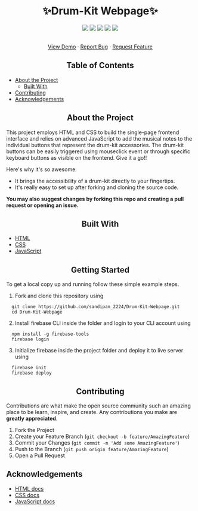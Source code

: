 <h1 align="center">✨Drum-Kit Webpage✨</h1>
<p align="center">
  <img src="https://img.shields.io/github/license/sandip2224/Drum-Kit-Webpage"/>
  <img src="https://img.shields.io/github/forks/sandip2224/Drum-Kit-Webpage"/>
  <img src="https://img.shields.io/github/stars/sandip2224/Drum-Kit-Webpage"/>
  <img src="https://img.shields.io/github/issues-pr-closed/sandip2224/Drum-Kit-Webpage"/>
  <img src="https://img.shields.io/github/repo-size/sandip2224/Drum-Kit-Webpage"/>
</p>

<!-- PROJECT LOGO -->
  <p align="center">
    <br />
    <a href="https://github.com/sandipan_2224/Drum-Kit-Webpage">View Demo</a>
    ·
    <a href="https://github.com/sandipan_2224/Drum-Kit-Webpage/issues">Report Bug</a>
    ·
    <a href="https://github.com/sandipan_2224/Drum-Kit-Webpage/issues">Request Feature</a>
  </p>
</p>



<!-- TABLE OF CONTENTS -->
<h2 align="center">Table of Contents</h2>

- [About the Project](#about-the-project)
  - [Built With](#built-with)
- [Contributing](#contributing)
- [Acknowledgements](#acknowledgements)


<!-- ABOUT THE PROJECT -->
<h2 align="center">About the Project</h2>

This project employs HTML and CSS to build the single-page frontend interface and relies on advanced JavaScript to add the musical notes to the individual buttons that represent the drum-kit accessories. The drum-kit buttons can be easily triggered using mouseclick event or through specific keyboard buttons as visible on the frontend. Give it a go!!

Here's why it's so awesome:
* It brings the accessibility of a drum-kit directly to your fingertips.
* It's really easy to set up after forking and cloning the source code.

**You may also suggest changes by forking this repo and creating a pull request or opening an issue.**

<h2 align="center">Built With</h2>

* [HTML](https://www.w3schools.com/html/)
* [CSS](https://www.w3schools.com/css/)
* [JavaScript](https://www.w3schools.com/js/DEFAULT.asp)

<!-- GETTING STARTED -->
<h2 align="center">Getting Started</h2>

To get a local copy up and running follow these simple example steps.

1. Fork and clone this repository using  

```
  git clone https://github.com/sandipan_2224/Drum-Kit-Webpage.git  
  cd Drum-Kit-Webpage 
```  

2. Install firebase CLI inside the folder and login to your CLI account using  

```
  npm install -g firebase-tools  
  firebase login
```

3. Initialize firebase inside the project folder and deploy it to live server using  

```
  firebase init  
  firebase deploy
```  

<!-- CONTRIBUTING -->
<h2 align="center">Contributing</h2>

Contributions are what make the open source community such an amazing place to be learn, inspire, and create. Any contributions you make are **greatly appreciated**.

1. Fork the Project
2. Create your Feature Branch (`git checkout -b feature/AmazingFeature`)
3. Commit your Changes (`git commit -m 'Add some AmazingFeature'`)
4. Push to the Branch (`git push origin feature/AmazingFeature`)
5. Open a Pull Request

<!-- ACKNOWLEDGEMENTS -->
## Acknowledgements
* [HTML docs](https://www.w3schools.com/html/)
* [CSS docs](https://www.w3schools.com/css/)
* [JavaScript docs](https://www.w3schools.com/js/DEFAULT.asp)
